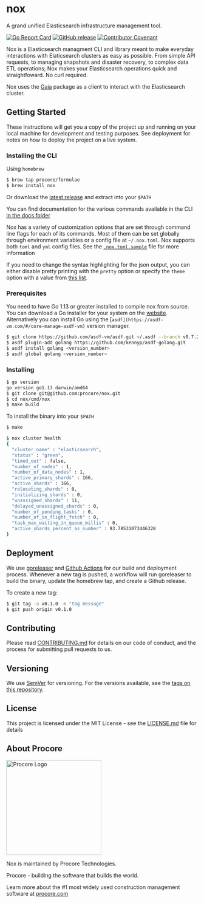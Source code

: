 # nox

A grand unified Elasticsearch infrastructure management tool.

[![Go Report Card](https://goreportcard.com/badge/github.com/procore/nox)](https://goreportcard.com/report/github.com/procore/nox) [![GitHub release](https://img.shields.io/github/release/procore/nox.svg)](https://github.com/procore/nox/releases)  [![Contributor Covenant](https://img.shields.io/badge/Contributor%20Covenant-v1.4%20adopted-ff69b4.svg)](CODE_OF_CONDUCT.md)

Nox is a Elasticsearch managment CLI and library meant to make everyday interactions with Elaticsearch clusters as easy as possible. From simple API requests, to managing snapshots and disaster recovery, to complex data ETL operations; Nox makes your Elasticsearch operations quick and straightfoward. No curl required.

Nox uses the [Gaia](https://github.com/procore/gaia) package as a client to interact with the Elasticsearch cluster.

## Getting Started

These instructions will get you a copy of the project up and running on your local machine for development and testing purposes. See deployment for notes on how to deploy the project on a live system.

### Installing the CLI

Using `homebrew`

```bash
$ brew tap procore/formulae
$ brew install nox
```

Or download the [latest release](https://github.com/procore/nox/releases/latest)
and extract into your `$PATH`

You can find documentation for the various commands available in the CLI [in the docs folder](./cmd/nox/docs/nox.md)

Nox has a variety of customization options that are set through command line
flags for each of its commands. Most of them can be set globally through
environment variables or a config file at `~/.nox.toml`. Nox supports both `toml` and `yml` config files.
See the [`.nox.toml.sample`](./.nox.toml.sample) file for more information

If you need to change the syntax highlighting for the json output, you can
either disable pretty printing with the `pretty` option or specify the
`theme` option with a value from [this
list](https://xyproto.github.io/splash/docs/all.html).

### Prerequisites

You need to have Go 1.13 or greater installed to compile nox from source. You can download a Go installer for your system on the [website](https://golang.org/doc/install). Alternatively you can install Go using the [`asdf](https://asdf-vm.com/#/core-manage-asdf-vm)` version manager.

```bash
$ git clone https://github.com/asdf-vm/asdf.git ~/.asdf --branch v0.7.2
$ asdf plugin-add golang https://github.com/kennyp/asdf-golang.git
$ asdf install golang <version_number>
$ asdf global golang <version_number>
```

### Installing

```bash
$ go version
go version go1.13 darwin/amd64
$ git clone git@github.com:procore/nox.git
$ cd nox/cmd/nox
$ make build
```

To install the binary into your `$PATH`

```bash
$ make
```

```bash
$ nox cluster health
{
  "cluster_name" : "elasticsearch",
  "status" : "green",
  "timed_out" : false,
  "number_of_nodes" : 1,
  "number_of_data_nodes" : 1,
  "active_primary_shards" : 166,
  "active_shards" : 166,
  "relocating_shards" : 0,
  "initializing_shards" : 0,
  "unassigned_shards" : 11,
  "delayed_unassigned_shards" : 0,
  "number_of_pending_tasks" : 0,
  "number_of_in_flight_fetch" : 0,
  "task_max_waiting_in_queue_millis" : 0,
  "active_shards_percent_as_number" : 93.78531073446328
}
```

## Deployment

We use [goreleaser](https://goreleaser.com) and [Github Actions](https://github.com/features/actions) for our build and deployment process. Whenever a new tag is pushed, a workflow will run goreleaser to build the binary, update the homebrew tap, and create a Github release.

To create a new tag:

```bash
$ git tag -a v0.1.0 -m "tag message"
$ git push origin v0.1.0
```

## Contributing

Please read [CONTRIBUTING.md](CONTRIBUTING.md) for details on our code of conduct, and the process for submitting pull requests to us.

## Versioning

We use [SemVer](http://semver.org/) for versioning. For the versions available, see the [tags on this repository](https://github.com/procore/nox/tags).

## License

This project is licensed under the MIT License - see the [LICENSE.md](LICENSE.md) file for details

## About Procore

<img
  src="https://www.procore.com/images/procore_logo.png"
  alt="Procore Logo"
  width="250px"
/>

Nox is maintained by Procore Technologies.

Procore - building the software that builds the world.

Learn more about the #1 most widely used construction management software at
[procore.com](https://www.procore.com/)
